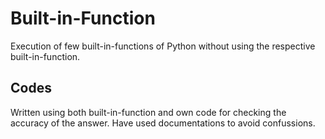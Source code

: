 # Built-in-Function
Execution of few built-in-functions of Python without using the respective built-in-function.

## Codes
Written using both built-in-function and own code for checking the accuracy of the answer.
Have used documentations to avoid confussions.

